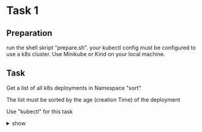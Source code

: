 # Task 1


## Preparation

run the shell skript "prepare.sh". your kubectl config must be configured 
to use a k8s cluster. Use Minikube or Kind on your local machine.


## Task

Get a list of all k8s deployments in Namespace "sort"

The list must be sorted by the age (creation Time) of the deployment

Use "kubectl" for this task


<details><summary>show</summary>
<p>
## Solution for Task 1


kubectl -n sort get deployments --sort-by=.metadata.creationTimestamp

```
NAME       READY   UP-TO-DATE   AVAILABLE   AGE
afefaven   0/1     1            0           41s
anuwural   0/1     1            0           40s
acitojod   0/1     1            0           39s
osamarof   0/1     1            0           38s
uqakujov   0/1     1            0           37s
elucirid   0/1     1            0           35s
uxaqotaf   0/1     1            0           34s
ipefojib   0/1     1            0           33s
uhiqomoy   0/1     1            0           32s
avebecam   0/1     1            0           31s
icehomoq   0/1     1            0           30s
etimesub   0/1     1            0           29s
ofujalul   0/1     1            0           27s
obulusoc   0/1     1            0           26s
ofoyurow   0/1     1            0           25s
iyarinuh   0/1     1            0           24s
ukucokip   0/1     1            0           23s
ohorunuy   0/1     1            0           22s
ijisonav   0/1     1            0           20s
ubehefar   0/1     1            0           19s
```

</p>
</details>

